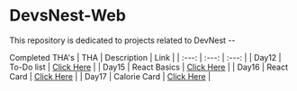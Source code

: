 # DevsNest-Web
This repository is dedicated to projects related to DevNest -- 

Completed THA's
| THA | Description | Link |
| :---: | :---: | :---: |
| Day12 | To-Do list | [Click Here](https://aaryan376.github.io/DevsNest-Web/Day12/) |
| Day15 | React Basics | [Click Here](https://codesandbox.io/s/exciting-bas-6u2fh) |
| Day16 | React Card | [Click Here](https://codesandbox.io/s/0l2qn) |
| Day17 | Calorie Card | [Click Here](https://codesandbox.io/s/caloriecard-551qo) |
